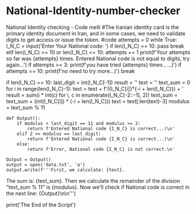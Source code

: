 # National-Identity-number-checker
National Identity checking - Code melli
#The Iranian identity card is the primary identity document in Iran, and in some cases, we need to validate digits to get access or issue the token.
#code
attempts = 0
while True:
    I_N_C = input('Enter Your National code: ')
    if len(I_N_C) == 10:
        pass
        break
    elif len(I_N_C) >= 10 or len(I_N_C) <= 10:
        attempts += 1
        print(f'Your attempts so far was {attempts} times. Entered National code is not equal to digits, try again...')
        if attempts >= 3:
            print(f'you have tried {attempts} times , ...)')
            if attempts == 10:
                print(f'no need to try more...)')
                break

if len(I_N_C) == 10:
    last_digit = int(I_N_C[-1])
    result = ''
    text = ''
    text_sum = 0
    for i in range(len(I_N_C)-1):
        text = text + f'({I_N_C[i]}*{-i + len(I_N_C)}) + '
        result = sum(i * int(c) for i, c in enumerate(I_N_C[-2::-1], 2))
        text_sum = text_sum + (int(I_N_C[i]) * (-i + len(I_N_C)))
    text = text[:len(text)-3]
    modulus = text_sum % 11

    def Output():
        if modulus + last_digit == 11 and modulus >= 2:
            return f'Entered National code {I_N_C} is correct...)\n'
        elif 2 >= modulus == last_digit:
            return f'Entered National code {I_N_C} is correct...)\n'
        else:
            return f'Error, National code {I_N_C} is not correct.\n'

    Output = Output()
    output = open('data.txt', 'a')
    output.write(f'''First, we calculate: {text}.
The sum is: {text_sum}.
Then we calculate the remainder of the division "text_sum % 11" is {modulus}.
Now we\'ll check if National code is correct in the next line:
{Output}\n\n''')

print('The End of the Script')

